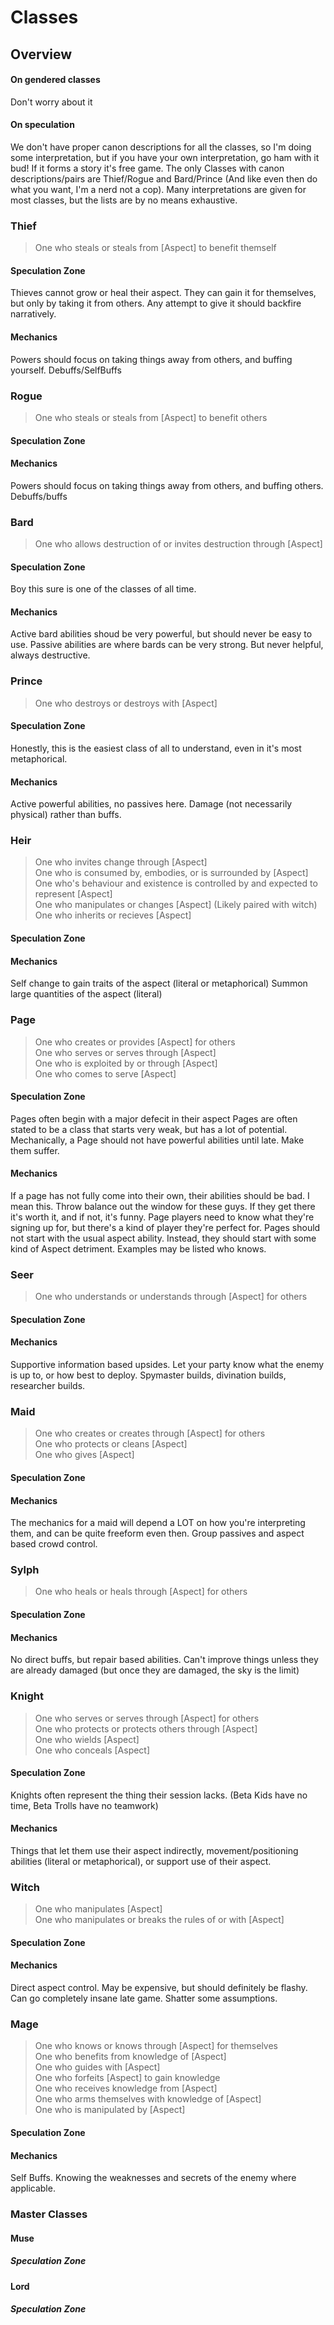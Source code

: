 # Classes

## Overview

#### On gendered classes
Don't worry about it
#### On speculation
We don't have proper canon descriptions for all the classes, so I'm doing some interpretation, but if you have your own interpretation, go ham with it bud! If it forms a story it's free game. The only Classes with canon descriptions/pairs are Thief/Rogue and Bard/Prince (And like even then do what you want, I'm a nerd not a cop). Many interpretations are given for most classes, but the lists are by no means exhaustive.

### Thief
> One who steals or steals from [Aspect] to benefit themself  
#### Speculation Zone
Thieves cannot grow or heal their aspect. They can gain it for themselves, but only by taking it from others. Any attempt to give it should backfire narratively.
#### Mechanics
Powers should focus on taking things away from others, and buffing yourself.
Debuffs/SelfBuffs

### Rogue
> One who steals or steals from [Aspect] to benefit others  
#### Speculation Zone
#### Mechanics
Powers should focus on taking things away from others, and buffing others.
Debuffs/buffs

### Bard
> One who allows destruction of or invites destruction through [Aspect]  
#### Speculation Zone
Boy this sure is one of the classes of all time.
#### Mechanics
Active bard abilities shoud be very powerful, but should never be easy to use.
Passive abilities are where bards can be very strong. But never helpful, always destructive.

### Prince
> One who destroys or destroys with [Aspect]  
#### Speculation Zone
Honestly, this is the easiest class of all to understand, even in it's most metaphorical.
#### Mechanics
Active powerful abilities, no passives here. Damage (not necessarily physical) rather than buffs.

### Heir
> One who invites change through [Aspect]  
> One who is consumed by, embodies, or is surrounded by [Aspect]  
> One who's behaviour and existence is controlled by and expected to represent [Aspect]  
> One who manipulates or changes [Aspect] (Likely paired with witch)  
> One who inherits or recieves [Aspect]  
#### Speculation Zone
#### Mechanics
Self change to gain traits of the aspect (literal or metaphorical)
Summon large quantities of the aspect (literal)

### Page
> One who creates or provides [Aspect] for others  
> One who serves or serves through [Aspect]  
> One who is exploited by or through [Aspect]  
> One who comes to serve [Aspect]  
#### Speculation Zone
Pages often begin with a major defecit in their aspect
Pages are often stated to be a class that starts very weak, but has a lot of potential. Mechanically, a Page should not have powerful abilities until late. Make them suffer.
#### Mechanics
If a page has not fully come into their own, their abilities should be bad. I mean this. Throw balance out the window for these guys. If they get there it's worth it, and if not, it's funny. Page players need to know what they're signing up for, but there's a kind of player they're perfect for.
Pages should not start with the usual aspect ability. Instead, they should start with some kind of Aspect detriment. Examples may be listed who knows.

### Seer
> One who understands or understands through [Aspect] for others  
#### Speculation Zone
#### Mechanics
Supportive information based upsides. Let your party know what the enemy is up to, or how best to deploy.
Spymaster builds, divination builds, researcher builds.

### Maid
> One who creates or creates through [Aspect] for others  
> One who protects or cleans [Aspect]  
> One who gives [Aspect]  
#### Speculation Zone
#### Mechanics
The mechanics for a maid will depend a LOT on how you're interpreting them, and can be quite freeform even then. Group passives and aspect based crowd control.

### Sylph
> One who heals or heals through [Aspect] for others  
#### Speculation Zone
#### Mechanics
No direct buffs, but repair based abilities. Can't improve things unless they are already damaged (but once they are damaged, the sky is the limit)

### Knight
> One who serves or serves through [Aspect] for others  
> One who protects or protects others through [Aspect]  
> One who wields [Aspect]  
> One who conceals [Aspect]  
#### Speculation Zone
Knights often represent the thing their session lacks. (Beta Kids have no time, Beta Trolls have no teamwork)
#### Mechanics
Things that let them use their aspect indirectly, movement/positioning abilities (literal or metaphorical), or support use of their aspect.

### Witch
> One who manipulates [Aspect]  
> One who manipulates or breaks the rules of or with [Aspect]  
#### Speculation Zone
#### Mechanics
Direct aspect control. May be expensive, but should definitely be flashy. Can go completely insane late game. Shatter some assumptions.

### Mage
> One who knows or knows through [Aspect] for themselves  
> One who benefits from knowledge of [Aspect]  
> One who guides with [Aspect]  
> One who forfeits [Aspect] to gain knowledge  
> One who receives knowledge from [Aspect]  
> One who arms themselves with knowledge of [Aspect]  
> One who is manipulated by [Aspect]  
#### Speculation Zone
#### Mechanics
Self Buffs. Knowing the weaknesses and secrets of the enemy where applicable.

### Master Classes
#### Muse

##### Speculation Zone

#### Lord
##### Speculation Zone
